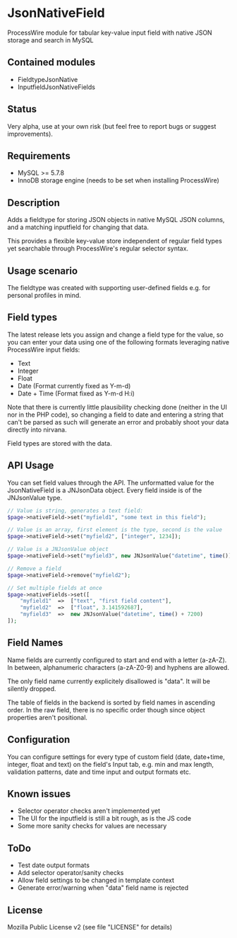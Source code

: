 # JsonNativeField

ProcessWire module for tabular key-value input field with native JSON storage and search in MySQL

## Contained modules

- FieldtypeJsonNative
- InputfieldJsonNativeFields

## Status

Very alpha, use at your own risk (but feel free to report bugs or suggest improvements).

## Requirements

- MySQL >= 5.7.8
- InnoDB storage engine (needs to be set when installing ProcessWire)

## Description

Adds a fieldtype for storing JSON objects in native MySQL JSON columns, and a matching inputfield
for changing that data.

This provides a flexible key-value store independent of regular field types yet searchable through
ProcessWire's regular selector syntax.

## Usage scenario

The fieldtype was created with supporting user-defined fields e.g. for personal profiles in mind.

## Field types

The latest release lets you assign and change a field type for the value, so you can enter your data
using one of the following formats leveraging native ProcessWire input fields:

- Text
- Integer
- Float
- Date (Format currently fixed as Y-m-d)
- Date + Time (Format fixed as Y-m-d H:i)

Note that there is currently little plausibility checking done (neither in the UI nor in the
PHP code), so changing a field to date and entering a string that can't be parsed as such
will generate an error and probably shoot your data directly into nirvana.

Field types are stored with the data.

## API Usage

You can set field values through the API. The unformatted value for the JsonNativeField is
a JNJsonData object. Every field inside is of the JNJsonValue type.

```php
// Value is string, generates a text field:
$page->nativeField->set("myfield1", "some text in this field");

// Value is an array, first element is the type, second is the value
$page->nativeField->set("myfield2", ["integer", 1234]);

// Value is a JNJsonValue object
$page->nativeField->set("myfield3", new JNJsonValue("datetime", time()));

// Remove a field
$page->nativeField->remove("myfield2");

// Set multiple fields at once
$page->nativeFields->set([
	"myfield1"	=>	["text", "first field content"],
	"myfield2"	=>	["float", 3.141592687],
	"myfield3"	=>	new JNJsonValue("datetime", time() + 7200)
]);
```

## Field Names

Name fields are currently configured to start and end with a letter (a-zA-Z). In between,
alphanumeric characters (a-zA-Z0-9) and hyphens are allowed.

The only field name currently explicitely disallowed is "data". It will be silently dropped.

The table of fields in the backend is sorted by field names in ascending order. In the raw
field, there is no specific order though since object properties aren't positional.

## Configuration

You can configure settings for every type of custom field (date, date+time, integer, float and text)
on the field's Input tab, e.g. min and max length, validation patterns, date and time input and output
formats etc.

## Known issues

- Selector operator checks aren't implemented yet
- The UI for the inputfield is still a bit rough, as is the JS code
- Some more sanity checks for values are necessary

## ToDo

- Test date output formats
- Add selector operator/sanity checks
- Allow field settings to be changed in template context
- Generate error/warning when "data" field name is rejected

## License

Mozilla Public License v2 (see file "LICENSE" for details)
